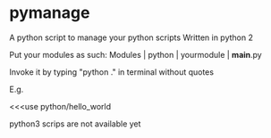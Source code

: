 # pymanage
A python script to manage your python scripts
Written in python 2

Put your modules as such:
                Modules
                   |
                python
                   |
               yourmodule
                   |
               __main__.py

Invoke it by typing "python ." in terminal without quotes

E.g.

<<<use python/hello_world

python3 scrips are not available yet
